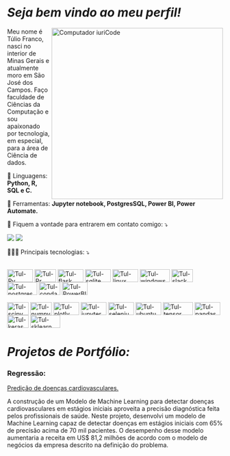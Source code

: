 # *Seja bem vindo ao meu perfil!*


<img src="https://raw.githubusercontent.com/MicaelliMedeiros/micaellimedeiros/master/image/computer-illustration.png" min-width="400px" max-width="400px" width="400px" align="right" alt="Computador iuriCode">

<p align="left"> 
  Meu nome é Túlio Franco, nasci no interior de Minas Gerais e atualmente moro em São José dos Campos. Faço faculdade de Ciências da Computação e sou apaixonado por tecnologia, em especial, para a área de Ciência de dados.
</p>

<p align="left">
  🦄 Linguagens: <strong>Python, R, SQL e C.</strong>
</p>

<p align="left">
  💼 Ferramentas: <strong>Jupyter notebook, PostgresSQL, Power BI, Power Automate.</strong>
</p>

<p align="left">
  💌 Fiquem a vontade para entrarem em contato comigo: ⤵️

<p align="left">
  <a href="#" alt="Gmail">
  <img src="https://img.shields.io/badge/-Gmail-FF0000?style=flat-square&labelColor=FF0000&logo=gmail&logoColor=white&link=tuliofrancopr@gmail.com" /></a>

  <a href="#" alt="Linkedin">
  <img src="https://img.shields.io/badge/-Linkedin-0e76a8?style=flat-square&logo=Linkedin&logoColor=white&link=https://www.linkedin.com/in/tulio-franco/" /></a>
</p>  
<p align="left">
  👨🏽‍💻 Principais tecnologias: ⤵️
<p align="left">
</div>
<div style="display: inline_block"><br>
  <img align="center" alt="Tul-Py" height="30" width="60" src="https://img.shields.io/badge/Python-14354C?style=for-the-badge&logo=python&logoColor=white">
  <img align="center" alt="Tul-Rr" height="30" width="50" src="https://img.shields.io/badge/R-276DC3?style=for-the-badge&logo=r&logoColor=white">
  <img align="center" alt="Tul-flask" height="30" width="60" src="https://img.shields.io/badge/Flask-000000?style=for-the-badge&logo=flask&logoColor=white">
  <img align="center" alt="Tul-sqlite" height="30" width="60" src="https://img.shields.io/badge/SQLite-07405E?style=for-the-badge&logo=sqlite&logoColor=white">
  <img align="center" alt="Tul-linux" height="30" width="60" src="https://img.shields.io/badge/Linux-E34F26?style=for-the-badge&logo=linux&logoColor=black">
  <img align="center" alt="Tul-windows" height="30" width="70" src="https://img.shields.io/badge/Windows-017AD7?style=for-the-badge&logo=windows&logoColor=white">
  <img align="center" alt="Tul-slack" height="30" width="50" src="https://img.shields.io/badge/Slack-4A154B?style=for-the-badge&logo=slack&logoColor=white">
  <img align="center" alt="Tul-postgres" height="30" width="70" src="https://img.shields.io/badge/PostgreSQL-316192?style=for-the-badge&logo=postgresql&logoColor=white">
  <img align="center" alt="Tul-conda" height="30" width="50" src="https://img.shields.io/badge/conda-342B029.svg?&style=for-the-badge&logo=anaconda&logoColor=white">
  <img align="center" alt="Tul-PowerBI" height="30" width="60" src="https://img.shields.io/badge/PowerBI-F2C811?style=for-the-badge&logo=Power%20BI&logoColor=white">
</div>
<div style="display: inline_block"><br>
  <img align="center" alt="Tul-scipy" height="30" width="50" src="https://img.shields.io/badge/SciPy-654FF0?style=for-the-badge&logo=SciPy&logoColor=white">
  <img align="center" alt="Tul-numpy" height="30" width="50" src="https://img.shields.io/badge/Numpy-777BB4?style=for-the-badge&logo=numpy&logoColor=white">
  <img align="center" alt="Tul-plotly" height="30" width="60" src="https://img.shields.io/badge/Plotly-239120?style=for-the-badge&logo=plotly&logoColor=white">
  <img align="center" alt="Tul-jupyter" height="30" width="60" src="https://img.shields.io/badge/Jupyter-F37626.svg?&style=for-the-badge&logo=Jupyter&logoColor=white">
  <img align="center" alt="Tul-selenium" height="30" width="60" src="https://img.shields.io/badge/Selenium-43B02A?style=for-the-badge&logo=Selenium&logoColor=white">
  <img align="center" alt="Tul-ubuntu" height="30" width="60" src="https://img.shields.io/badge/Ubuntu-E95420?style=for-the-badge&logo=ubuntu&logoColor=white">
  <img align="center" alt="Tul-tensor" height="30" width="70" src="https://img.shields.io/badge/TensorFlow-FF6F00?style=for-the-badge&logo=tensorflow&logoColor=white">
  <img align="center" alt="Tul-pandas" height="30" width="60" src="https://img.shields.io/badge/Pandas-2C2D72?style=for-the-badge&logo=pandas&logoColor=white">
  <img align="center" alt="Tul-keras" height="30" width="50" src="https://img.shields.io/badge/Keras-D00000?style=for-the-badge&logo=Keras&logoColor=white">
  <img align="center" alt="Tul-sklearn" height="30" width="70" src="https://img.shields.io/badge/scikit_learn-F7931E?style=for-the-badge&logo=scikit-learn&logoColor=white">
</div>

<p align="left">
  
  
  
  
  # <strong> *Projetos de Portfólio:*</strong>
</p>

<p align="left">
  
  
 ### Regressão:
</p>

[Predição de doenças cardiovasculares.](https://github.com/tuliofranco/Cardiovascular-Predict)



<p align="left"> 
  A construção de um Modelo de Machine Learning para detectar doenças cardiovasculares em estágios iniciais aproveita a precisão diagnóstica feita pelos profissionais de saúde. Neste projeto, desenvolvi um modelo de Machine Learning capaz de detectar doenças em estágios iniciais com 65% de precisão acima de 70 mil pacientes. O desempenho desse modelo aumentaria a receita em US$ 81,2 milhões de acordo com o modelo de negócios da empresa descrito na definição do problema.
</p>

